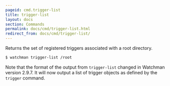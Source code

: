 ```yaml
---
pageid: cmd.trigger-list
title: trigger-list
layout: docs
section: Commands
permalink: docs/cmd/trigger-list.html
redirect_from: docs/cmd/trigger-list/
---
```


Returns the set of registered triggers associated with a root directory.

~~~bash
$ watchman trigger-list /root
~~~

Note that the format of the output from `trigger-list` changed in Watchman
version 2.9.7.  It will now output a list of trigger objects as defined
by the `trigger` command.
